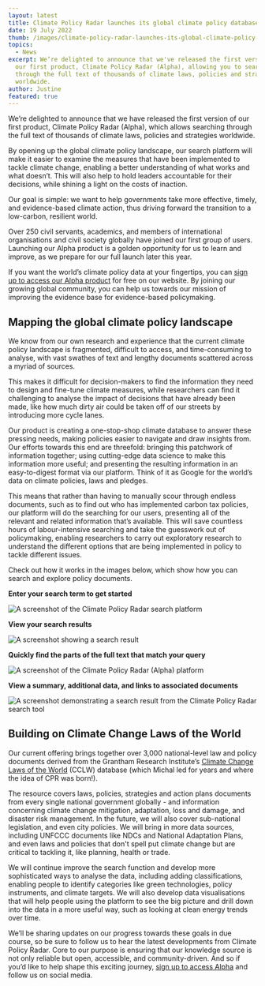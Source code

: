 ```yaml
---
layout: latest
title: Climate Policy Radar launches its global climate policy database
date: 19 July 2022
thumb: /images/climate-policy-radar-launches-its-global-climate-policy-database/image-1-.png
topics:
  - News
excerpt: We’re delighted to announce that we've released the first version of
  our first product, Climate Policy Radar (Alpha), allowing you to search
  through the full text of thousands of climate laws, policies and strategies
  worldwide.
author: Justine
featured: true
---
```

We’re delighted to announce that we have released the first version of our first product, Climate Policy Radar (Alpha), which allows searching through the full text of thousands of climate laws, policies and strategies worldwide. 

By opening up the global climate policy landscape, our search platform will make it easier to examine the measures that have been implemented to tackle climate change, enabling a better understanding of what works and what doesn’t. This will also help to hold leaders accountable for their decisions, while shining a light on the costs of inaction.

Our goal is simple: we want to help governments take more effective, timely, and evidence-based climate action, thus driving forward the transition to a low-carbon, resilient world.

Over 250 civil servants, academics, and members of international organisations and civil society globally have joined our first group of users. Launching our Alpha product is a golden opportunity for us to learn and improve, as we prepare for our full launch later this year.

If you want the world’s climate policy data at your fingertips, you can [sign up to access our Alpha product](https://app.climatepolicyradar.org/auth/sign-up) for free on our website. By joining our growing global community, you can help us towards our mission of improving the evidence base for evidence-based policymaking.

## Mapping the global climate policy landscape

We know from our own research and experience that the current climate policy landscape is fragmented, difficult to access, and time-consuming to analyse, with vast swathes of text and lengthy documents scattered across a myriad of sources. 

This makes it difficult for decision-makers to find the information they need to design and fine-tune climate measures, while researchers can find it challenging to analyse the impact of decisions that have already been made, like how much dirty air could be taken off of our streets by introducing more cycle lanes.

Our product is creating a one-stop-shop climate database to answer these pressing needs, making policies easier to navigate and draw insights from. Our efforts towards this end are threefold: bringing this patchwork of information together; using cutting-edge data science to make this information more useful; and presenting the resulting information in an easy-to-digest format via our platform. Think of it as Google for the world’s data on climate policies, laws and pledges.

This means that rather than having to manually scour through endless documents, such as to find out who has implemented carbon tax policies, our platform will do the searching for our users, presenting all of the relevant and related information that’s available. This will save countless hours of labour-intensive searching and take the guesswork out of policymaking, enabling researchers to carry out exploratory research to understand the different options that are being implemented in policy to tackle different issues. 

Check out how it works in the images below, which show how you can search and explore policy documents.

**Enter your search term to get started**

![A screenshot of the Climate Policy Radar search platform](/images/climate-policy-radar-launches-its-global-climate-policy-database/image-1-.png "Enter your search term to explore the full text of 3000+ climate laws and policies")

**View your search results**

![A screenshot showing a search result](/images/climate-policy-radar-launches-its-global-climate-policy-database/image-2-.png "After typing in your search query, here 'just transition fund', results appear, matching on your term and semantically related terms")

**Quickly find the parts of the full text that match your query**

![A screenshot of the Climate Policy Radar (Alpha) platform](/images/climate-policy-radar-launches-its-global-climate-policy-database/image-3-.png "Clicking on each result will point you to the paragraphs/sentences in the full text that respond to the search query.")

**View a summary, additional data, and links to associated documents**

![A screenshot demonstrating a search result from the Climate Policy Radar search tool](/images/climate-policy-radar-launches-its-global-climate-policy-database/4.png "For every document, you can also view a summary, additional data, and links to associated documents (e.g. amendments, translations)")

## Building on Climate Change Laws of the World

Our current offering brings together over 3,000 national-level law and policy documents derived from the Grantham Research Institute’s [Climate Change Laws of the World](https://climate-laws.org/) (CCLW) database (which Michal led for years and where the idea of CPR was born!).

The resource covers laws, policies, strategies and action plans documents from every single national government globally - and information concerning climate change mitigation, adaptation, loss and damage, and disaster risk management. In the future, we will also cover sub-national legislation, and even city policies. We will bring in more data sources, including UNFCCC documents like NDCs and National Adaptation Plans, and even laws and policies that don't spell put climate change but are critical to tackling it, like planning, health or trade. 

We will continue improve the search function and develop more sophisticated ways to analyse the data, including adding classifications, enabling people to identify categories like green technologies, policy instruments, and climate targets. We will also develop data visualisations that will help people using the platform to see the big picture and drill down into the data in a more useful way, such as looking at clean energy trends over time.

We’ll be sharing updates on our progress towards these goals in due course, so be sure to follow us to hear the latest developments from Climate Policy Radar. Core to our purpose is ensuring that our knowledge source is not only reliable but open, accessible, and community-driven. And so if you’d like to help shape this exciting journey, [sign up to access Alpha](https://app.climatepolicyradar.org/auth/sign-up) and follow us on social media.